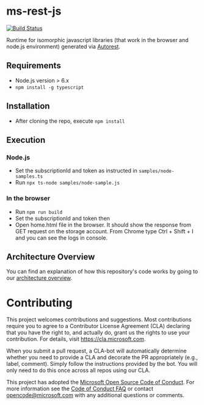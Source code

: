 # ms-rest-js

[![Build Status](https://dev.azure.com/azure-public/azsdk/_apis/build/status/public.Azure.ms-rest-js%20-%20CI)](https://dev.azure.com/azure-public/azsdk/_build/latest?definitionId=39)

Runtime for isomorphic javascript libraries (that work in the browser and node.js environment) generated via [Autorest](https://github.com/Azure/Autorest).

## Requirements
- Node.js version > 6.x
- `npm install -g typescript`

## Installation
- After cloning the repo, execute `npm install`

## Execution

### Node.js
- Set the subscriptionId and token as instructed in `samples/node-samples.ts`
- Run `npx ts-node samples/node-sample.js`

### In the browser
- Run `npm run build`
- Set the subscriptionId and token then
- Open home.html file in the browser. It should show the response from GET request on the storage account. From Chrome type Ctrl + Shift + I and you can see the logs in console.

## Architecture Overview

You can find an explanation of how this repository's code works by going to our [architecture overview](https://github.com/Azure/ms-rest-js/blob/master/docs/architectureOverview.md).

# Contributing

This project welcomes contributions and suggestions.  Most contributions require you to agree to a
Contributor License Agreement (CLA) declaring that you have the right to, and actually do, grant us
the rights to use your contribution. For details, visit https://cla.microsoft.com.

When you submit a pull request, a CLA-bot will automatically determine whether you need to provide
a CLA and decorate the PR appropriately (e.g., label, comment). Simply follow the instructions
provided by the bot. You will only need to do this once across all repos using our CLA.

This project has adopted the [Microsoft Open Source Code of Conduct](https://opensource.microsoft.com/codeofconduct/).
For more information see the [Code of Conduct FAQ](https://opensource.microsoft.com/codeofconduct/faq/) or
contact [opencode@microsoft.com](mailto:opencode@microsoft.com) with any additional questions or comments.
